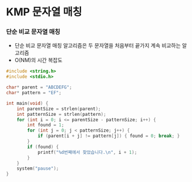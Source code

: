 # KMP 문자열 매칭

### 단순 비교 문자열 매칭

- 단순 비교 문자열 매칭 알고리즘은 두 문자열을 처음부터 끝가지 계속 비교하는 알고리즘 
- O(NM)의 시간 복잡도
``` c
#include <string.h>
#include <stdio.h>

char* parent = "ABCDEFG";
char* pattern = "EF";

int main(void) {
	int parentSize = strlen(parent);
	int patternSize = strlen(pattern);
	for (int i = 0; i <= parentSize - patternSize; i++) {
		int found = 1;
		for (int j = 0; j < patternSize; j++) {
			if (parent[i + j] != pattern[j]) { found = 0; break; }
		}
		if (found) {
			printf("%d번째에서 찾았습니다.\n", i + 1);
		}
	}
	system("pause");
}
```
